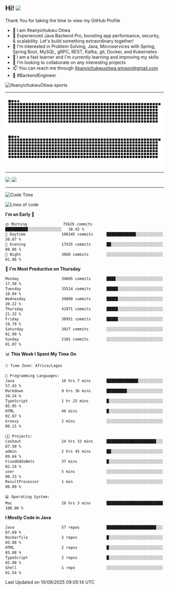 <!-- BLOG-POST-LIST:START --><!-- BLOG-POST-LIST:END -->

## Hi! <img src="https://media.giphy.com/media/hvRJCLFzcasrR4ia7z/giphy.gif" width="4%"> 

Thank You for taking the time to view my GitHub Profile

- 👋 I am Ifeanyichukwu Otiwa
- 🚀 Experienced Java Backend Pro, boosting app performance, security, & scalability. Let's build something extraordinary together!
- 👀 I'm interested in Problem Solving, Java, Microservices with Spring, Spring Boot, MySQL, gRPC, REST, Kafka, git, Docker, and Kubernetes
- 🌱 I am a fast learner and I'm currently learning and improving my skills
- 💞️ I'm looking to collaborate on any interesting projects
- 📫 You can reach me through ifeanyichukwuotiwa.winson@gmail.com
- 🚀 #BackendEngineer

<p align="left" marginTop="10px"> <img src="https://komarev.com/ghpvc/?username=ifeanyichukwuOtiwa-sports&label=Profile%20views&color=0e75b6&style=for-the-badge" alt="ifeanyichukwuOtiwa-sports" /> </p>

***

<!--🐍📈SNAKEGRAPH / 🌐WEBSITE: https://github.com/Platane/snk -->
![github contribution grid snake animation](https://raw.githubusercontent.com/ifeanyichukwuOtiwa-sports/ifeanyichukwuOtiwa-sports/output/github-contribution-grid-snake-dark.svg#gh-dark-mode-only)![github contribution grid snake animation](https://raw.githubusercontent.com/ifeanyichukwuOtiwa-sports/ifeanyichukwuOtiwa-sports/output/github-contribution-grid-snake.svg#gh-light-mode-only)

***

<p float="left">
  <img float="left" src="https://github-readme-stats.vercel.app/api?username=ifeanyichukwuOtiwa-sports&count_private=true&include_all_commits=true&theme=react&show_icons=true" />
  <img float="right" src="https://github-readme-stats.vercel.app/api/top-langs/?username=ifeanyichukwuOtiwa-sports&layout=compact&show_icons=true&theme=react" /> 
</p>

***



<!--START_SECTION:waka-->
![Code Time](http://img.shields.io/badge/Code%20Time-4%2C191%20hrs%203%20mins-blue)

![Lines of code](https://img.shields.io/badge/From%20Hello%20World%20I%27ve%20Written-57.5%20million%20lines%20of%20code-blue)

**I'm an Early 🐤** 

```text
🌞 Morning                75629 commits       ██████████░░░░░░░░░░░░░░░   38.42 % 
🌆 Daytime                100145 commits      █████████████░░░░░░░░░░░░   50.87 % 
🌃 Evening                17435 commits       ██░░░░░░░░░░░░░░░░░░░░░░░   08.86 % 
🌙 Night                  3660 commits        ░░░░░░░░░░░░░░░░░░░░░░░░░   01.86 % 
```
📅 **I'm Most Productive on Thursday** 

```text
Monday                   34605 commits       ████░░░░░░░░░░░░░░░░░░░░░   17.58 % 
Tuesday                  35514 commits       █████░░░░░░░░░░░░░░░░░░░░   18.04 % 
Wednesday                39800 commits       █████░░░░░░░░░░░░░░░░░░░░   20.22 % 
Thursday                 41971 commits       █████░░░░░░░░░░░░░░░░░░░░   21.32 % 
Friday                   38951 commits       █████░░░░░░░░░░░░░░░░░░░░   19.79 % 
Saturday                 3927 commits        ░░░░░░░░░░░░░░░░░░░░░░░░░   01.99 % 
Sunday                   2101 commits        ░░░░░░░░░░░░░░░░░░░░░░░░░   01.07 % 
```


📊 **This Week I Spent My Time On** 

```text
🕑︎ Time Zone: Africa/Lagos

💬 Programming Languages: 
Java                     16 hrs 7 mins       ██████████████░░░░░░░░░░░   57.43 % 
Markdown                 9 hrs 36 mins       █████████░░░░░░░░░░░░░░░░   34.24 % 
TypeScript               1 hr 25 mins        █░░░░░░░░░░░░░░░░░░░░░░░░   05.05 % 
HTML                     48 mins             █░░░░░░░░░░░░░░░░░░░░░░░░   02.87 % 
Groovy                   2 mins              ░░░░░░░░░░░░░░░░░░░░░░░░░   00.15 % 

🐱‍💻 Projects: 
Cashout                  24 hrs 33 mins      ██████████████████████░░░   87.50 % 
admin                    2 hrs 45 mins       ██░░░░░░░░░░░░░░░░░░░░░░░   09.84 % 
FixedOddsBets            37 mins             █░░░░░░░░░░░░░░░░░░░░░░░░   02.24 % 
user                     5 mins              ░░░░░░░░░░░░░░░░░░░░░░░░░   00.33 % 
ResultProcessor          1 min               ░░░░░░░░░░░░░░░░░░░░░░░░░   00.09 % 

💻 Operating System: 
Mac                      28 hrs 3 mins       █████████████████████████   100.00 % 
```

**I Mostly Code in Java** 

```text
Java                     57 repos            ██████████████████████░░░   87.69 % 
Dockerfile               2 repos             █░░░░░░░░░░░░░░░░░░░░░░░░   03.08 % 
HTML                     2 repos             █░░░░░░░░░░░░░░░░░░░░░░░░   03.08 % 
TypeScript               2 repos             █░░░░░░░░░░░░░░░░░░░░░░░░   03.08 % 
Shell                    1 repo              ░░░░░░░░░░░░░░░░░░░░░░░░░   01.54 % 
```




 Last Updated on 10/09/2025 09:05:14 UTC
<!--END_SECTION:waka-->

<!--
<p align="center">
![trophy](https://github-profile-trophy.vercel.app/?username=ifeanyichukwuOtiwa-sports&theme=onedark) (https://github.com/ryo-ma/github-profile-trophy)
</p>
-->

<!---
ifeanyi-otiwa/ifeanyi-otiwa is a ✨ special ✨ repository because its `README.md` (this file) appears on your GitHub profile.
You can click the Preview link to take a look at your changes.
--->
